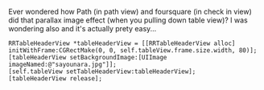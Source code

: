 Ever wondered how Path (in path view) and foursquare (in check in view) did that parallax image effect (when you pulling down table view)?
I was wondering also and it's actually prety easy...

    RRTableHeaderView *tableHeaderView = [[RRTableHeaderView alloc] initWithFrame:CGRectMake(0, 0, self.tableView.frame.size.width, 80)];
    [tableHeaderView setBackgroundImage:[UIImage imageNamed:@"sayounara.jpg"]];
    [self.tableView setTableHeaderView:tableHeaderView];
    [tableHeaderView release];

